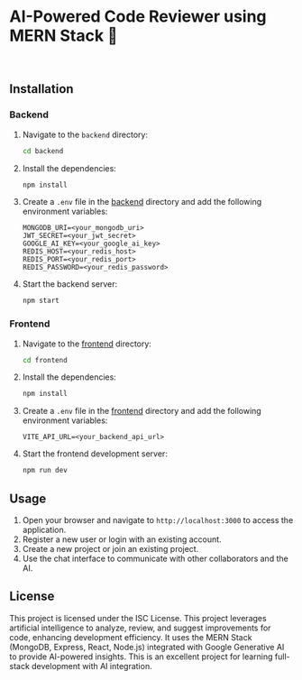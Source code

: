 


<h1>AI-Powered Code Reviewer using MERN Stack 🚀</h1><BR>

## Installation

### Backend

1. Navigate to the `backend` directory:
    ```sh
    cd backend
    ```

2. Install the dependencies:
    ```sh
    npm install
    ```

3. Create a `.env` file in the [backend](http://_vscodecontentref_/38) directory and add the following environment variables:
    ```
    MONGODB_URI=<your_mongodb_uri>
    JWT_SECRET=<your_jwt_secret>
    GOOGLE_AI_KEY=<your_google_ai_key>
    REDIS_HOST=<your_redis_host>
    REDIS_PORT=<your_redis_port>
    REDIS_PASSWORD=<your_redis_password>
    ```

4. Start the backend server:
    ```sh
    npm start
    ```

### Frontend

1. Navigate to the [frontend](http://_vscodecontentref_/39) directory:
    ```sh
    cd frontend
    ```

2. Install the dependencies:
    ```sh
    npm install
    ```

3. Create a `.env` file in the [frontend](http://_vscodecontentref_/40) directory and add the following environment variables:
    ```
    VITE_API_URL=<your_backend_api_url>
    ```

4. Start the frontend development server:
    ```sh
    npm run dev
    ```

## Usage

1. Open your browser and navigate to `http://localhost:3000` to access the application.
2. Register a new user or login with an existing account.
3. Create a new project or join an existing project.
4. Use the chat interface to communicate with other collaborators and the AI.

## License

This project is licensed under the ISC License.
This project leverages artificial intelligence to analyze, review, and suggest improvements for code, enhancing development efficiency. It uses the MERN Stack (MongoDB, Express, React, Node.js) integrated with Google Generative AI to provide AI-powered insights. This is an excellent project for learning full-stack development with AI integration.







